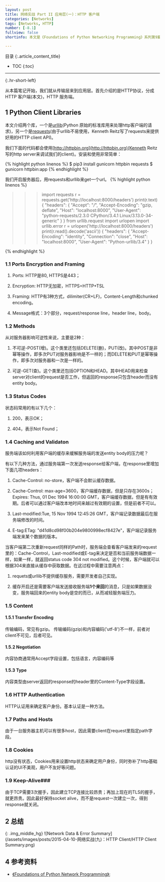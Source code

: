 ```yaml
---
layout: post
title: 网络实战 Part II 应用层(一)：HTTP 客户端
categories: [Networks]
tags: [Networks, HTTP]
number: [-8.1]
fullview: false
shortinfo: 本文是《Foundations of Python Networking Programming》系列第9篇笔记《HTTP 客户端》。

---
```

目录
{:.article_content_title}


* TOC
{:toc}

---
{:.hr-short-left}

从本篇笔记开始，我们就从传输层来到应用层。首先介绍的是HTTP协议，分成HTTP 客户端(本文)，HTTP 服务端。

## 1 Python Client Libraries ##

本文介绍两个库，一个是[urllib](https://docs.python.org/3/library/urllib.html)(Python 原始的标准库用来处理http客户端的请求)，另一个是[requests](http://docs.python-requests.org/en/master/)(由于urllib不易使用，Kenneth Reitz写了requests来提供好用的HTTP client API)。

我们下面的代码都会使用[http://httpbin.org](http://httpbin.org)(Kenneth Reitz写的http server来调试我们的client)。安装和使用非常简单：

{% highlight python linenos %}
$ pip3 install gunicorn httpbin requests
$ gunicorn httpbin:app
{% endhighlight %}

我们开启服务器后，用requests和urllib来get一个url。
{% highlight python linenos %}
>>> import requests
>>> r = requests.get('http://localhost:8000/headers')
>>> print(r.text)
{
  "headers": {
    "Accept": "*/*",
    "Accept-Encoding": "gzip, deflate",
    "Host": "localhost:8000",
    "User-Agent": "python-requests/2.3.0 CPython/3.4.1 Linux/3.13.0-34-generic"
} }
>>> from urllib.request import urlopen
>>> import urllib.error
>>> r = urlopen('http://localhost:8000/headers')
>>> print(r.read().decode('ascii'))
{
  "headers": {
    "Accept-Encoding": "identity",
    "Connection": "close",
    "Host": "localhost:8000",
    "User-Agent": "Python-urllib/3.4"
} }

{% endhighlight %}

### 1.1 Ports Encryption and Framing ###

1. Ports: HTTP是80, HTTPS是443；

2. Encryption: HTTP无加密，HTTPS=HTTP+TSL

3. Framing: HTTP有3种方式，dilimiter(CR+LF)，Content-Length和chunked encoding。

4. Message格式：3个部分，request/response line，header line，body。

### 1.2 Methods ###

从对服务器影响可逆性来说，主要是2种：

1. 不可逆-POST(增)。这个类里还包括DELETE(删)，PUT(改)。其中POST是非幂等操作，即多次PUT对服务器影响是不一样的；而DELETE和PUT是幂等操作，即多次对服务器和一次是一样的。

2. 可逆-GET(查)。这个类里还包括OPTION和HEAD。其中HEAD用来检查server对client的request是否工作，但返回的response只包含header而没有entity body。

### 1.3 Status Codes ###

状态码常用的有以下几个：

1. 200，表示OK；

2. 404，表示Not Found；

### 1.4 Caching and Validaton ###

服务端该如何利用客户端的缓存来缓解服务端的发送entity body的压力呢？

有以下几种方法，通过服务端第一次发送response给客户端，在response里增加下面几项headers：

1. Cache-Control: no-store，客户端不会默认缓存数据。

2. Cache-Control: max-age=3600，客户端缓存数据，但是只存在3600s；Expires: Thus, 01 Dec 1994 16:00:00 GMT，客户端缓存数据，但是有有效期。后者可以通过客户端改本地时间来越过有效期的设置，但是前者不可以。

3. Last-modified:Tue, 15 Nov 1994 12:45:26 GMT，客户端记录数据最后在服务端修改的时间。

4. E-tag:ETag: "d41d8cd98f00b204e9800998ecf8427e"，客户端记录服务端发来某个数据的版本。

当客户端第二次重新request同样的Path时，服务端会查看客户端发来的request里的：Cache-Control，Last-modified或E-tag来决定是否和当前服务端数据一样，如果一样，就返回status code 304 not modified。这个时候，客户端就可以根据304来直接从缓存中获取数据。在这过程中需要注意两点：

1. requets或urllib不提供缓存服务，需要开发者自己实现。

2. 缓存开启还是需要客户端发送接收服务端**1个来回**的消息，只是如果数据没变，服务端回来的entity body是空的而已，从而减轻服务端压力。


### 1.5 Content ###

#### 1.5.1 Transfer Encoding ####

传输编码，常见有gzip。
传输编码(gzip)和内容编码('utf-8')不一样，前者对client不可见，后者可见。

#### 1.5.2 Negotiation ####

内容协商通常用Accept字段设置，包括语言，内容编码等

#### 1.5.3 Type ####

内容类型由server返回的response的header里的Content-Type字段设置。

### 1.6 HTTP Authentication ###

HTTP认证用来确定客户身份。基本认证是一种方法。

### 1.7 Paths and Hosts ###

由于一台服务器主机可以有很多host，因此需要client在request里指定path字段。

### 1.8 Cookies ###

http没有状态，Cookies用来设置http状态来确定用户身份，同时弥补了http基础认证的UI不美观，用户不友好等问题。

### 1.9 Keep-Alive###

由于TCP需要3次握手，因此建立TCP连接比较昂贵；再加上现在的TLS的握手，就更昂贵。因此最好保持socket alive，而不是request一次建立一次，得到response就关闭。

## 2 总结 ##


{: .img_middle_hg}
![Network Data & Error Summary](/assets/images/posts/2015-04-10-网络实战(九)：HTTP Client/HTTP Client Summary.png)

## 4 参考资料 ##

- [《Foundations of Python Network Programming》](https://www.amazon.com/Foundations-Python-Network-Programming-Brandon/dp/1430258543/ref=sr_1_1/159-7715257-2675343?s=books&ie=UTF8&qid=1474899055&sr=1-1&keywords=foundations+of+python+network+programming);





